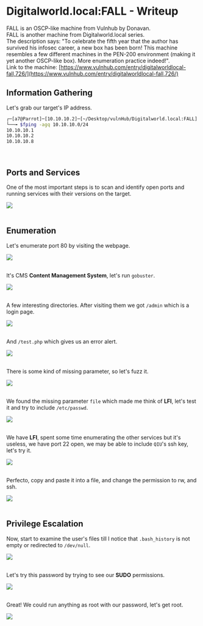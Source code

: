 # Digitalworld.local:FALL - Writeup

FALL is an OSCP-like machine from Vulnhub by Donavan.<br />
FALL is another machine from Digitalworld.local series.<br />
The description says: "To celebrate the fifth year that the author has survived his infosec career, a new box has been born! This machine resembles a few different machines in the PEN-200 environment (making it yet another OSCP-like box). More enumeration practice indeed!".<br />
Link to the machine: [https://www.vulnhub.com/entry/digitalworldlocal-fall,726/](https://www.vulnhub.com/entry/digitalworldlocal-fall,726/)
<br />

## Information Gathering

Let's grab our target's IP address.

```bash
┌─[a7@Parrot]─[10.10.10.2]─[~/Desktop/vulnHub/Digitalworld.local:FALL]
└──╼ $fping -agq 10.10.10.0/24
10.10.10.1
10.10.10.2
10.10.10.8
```
<br />

## Ports and Services

One of the most important steps is to scan and identify open ports and running services with their versions on the target.

![](Pics/nmap.png)
<br />
<br />

## Enumeration

Let's enumerate port 80 by visiting the webpage.

![](Pics/web.png)
<br />
<br />

It's CMS **Content Management System**, let's run `gobuster`.

![](Pics/dirb.png)
<br />
<br />

A few interesting directories. After visiting them we got `/admin` which is a login page.

![](Pics/web2.png)
<br />
<br />

And `/test.php` which gives us an error alert.

![](Pics/web3.png)
<br />
<br />

There is some kind of missing parameter, so let's fuzz it.

![](Pics/fuzz.png)
<br />
<br />

We found the missing parameter `file` which made me think of **LFI**, let's test it and try to include `/etc/passwd`.

![](Pics/web4.png)
<br />
<br />

We have **LFI**, spent some time enumerating the other services but it's useless, we have port 22 open, we may be able to include `QIU`'s ssh key, let's try it.

![](Pics/web5.png)
<br />
<br />

Perfecto, copy and paste it into a file, and change the permission to rw, and ssh.

![](Pics/user.png)
<br />
<br />

## Privilege Escalation

Now, start to examine the user's files till I notice that `.bash_history` is not empty or redirected to `/dev/null`.

![](Pics/user2.png)
<br />
<br />

Let's try this password by trying to see our **SUDO** permissions.

![](Pics/user3.png)
<br />
<br />

Great! We could run anything as root with our password, let's get root.

![](Pics/root.png)
<br />